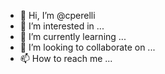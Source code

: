 - 👋 Hi, I’m @cperelli
- 👀 I’m interested in ...
- 🌱 I’m currently learning ...
- 💞️ I’m looking to collaborate on ...
- 📫 How to reach me ...

<!---
cperelli/cperelli is a ✨ special ✨ repository because its `README.md` (this file) appears on your GitHub profile.
You can click the Preview link to take a look at your changes.
--->
